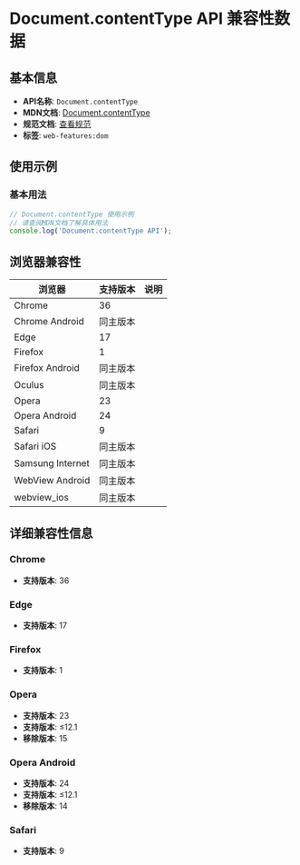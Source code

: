 # Document.contentType API 兼容性数据

## 基本信息

- **API名称**: `Document.contentType`
- **MDN文档**: [Document.contentType](https://developer.mozilla.org/docs/Web/API/Document/contentType)
- **规范文档**: [查看规范](https://dom.spec.whatwg.org/#ref-for-dom-document-contenttype①)
- **标签**: `web-features:dom`

## 使用示例

### 基本用法

```javascript
// Document.contentType 使用示例
// 请查阅MDN文档了解具体用法
console.log('Document.contentType API');
```

## 浏览器兼容性

| 浏览器 | 支持版本 | 说明 |
|--------|----------|------|
| Chrome | 36 |  |
| Chrome Android | 同主版本 |  |
| Edge | 17 |  |
| Firefox | 1 |  |
| Firefox Android | 同主版本 |  |
| Oculus | 同主版本 |  |
| Opera | 23 |  |
| Opera Android | 24 |  |
| Safari | 9 |  |
| Safari iOS | 同主版本 |  |
| Samsung Internet | 同主版本 |  |
| WebView Android | 同主版本 |  |
| webview_ios | 同主版本 |  |

## 详细兼容性信息

### Chrome

- **支持版本**: 36

### Edge

- **支持版本**: 17

### Firefox

- **支持版本**: 1

### Opera

- **支持版本**: 23
- **支持版本**: ≤12.1
- **移除版本**: 15

### Opera Android

- **支持版本**: 24
- **支持版本**: ≤12.1
- **移除版本**: 14

### Safari

- **支持版本**: 9

